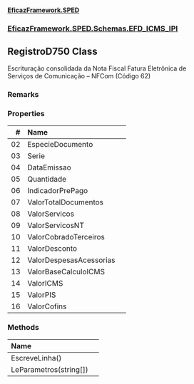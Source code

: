 #### [EficazFramework.SPED](EficazFrameworkSPED.md 'EficazFramework SPED')
### [EficazFramework.SPED.Schemas.EFD_ICMS_IPI](EficazFramework.SPED.Schemas.EFD_ICMS_IPI.md 'EficazFramework.SPED.Schemas.EFD_ICMS_IPI')

## RegistroD750 Class

Escrituração consolidada da Nota Fiscal Fatura Eletrônica de   
Serviços de Comunicação – NFCom (Código 62)

### Remarks
### Properties

| # | Name | |
| ---: | :--- | :--- |
| 02 | EspecieDocumento |  |
| 03 | Serie |  |
| 04 | DataEmissao |  |
| 05 | Quantidade |  |
| 06 | IndicadorPrePago |  |
| 07 | ValorTotalDocumentos |  |
| 08 | ValorServicos |  |
| 09 | ValorServicosNT |  |
| 10 | ValorCobradoTerceiros |  |
| 11 | ValorDesconto |  |
| 12 | ValorDespesasAcessorias |  |
| 13 | ValorBaseCalculoICMS |  |
| 14 | ValorICMS |  |
| 15 | ValorPIS |  |
| 16 | ValorCofins |  |
### Methods

| Name | |
| :--- | :--- |
| EscreveLinha() |  |
| LeParametros(string[]) |  |
